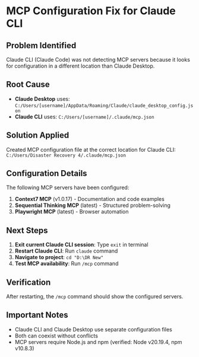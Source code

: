 # MCP Configuration Fix for Claude CLI

## Problem Identified
Claude CLI (Claude Code) was not detecting MCP servers because it looks for configuration in a different location than Claude Desktop.

## Root Cause
- **Claude Desktop** uses: `C:/Users/[username]/AppData/Roaming/Claude/claude_desktop_config.json`
- **Claude CLI** uses: `C:/Users/[username]/.claude/mcp.json`

## Solution Applied
Created MCP configuration file at the correct location for Claude CLI:
`C:/Users/Disaster Recovery 4/.claude/mcp.json`

## Configuration Details
The following MCP servers have been configured:
1. **Context7 MCP** (v1.0.17) - Documentation and code examples
2. **Sequential Thinking MCP** (latest) - Structured problem-solving
3. **Playwright MCP** (latest) - Browser automation

## Next Steps
1. **Exit current Claude CLI session**: Type `exit` in terminal
2. **Restart Claude CLI**: Run `claude` command
3. **Navigate to project**: `cd "D:\DR New"`
4. **Test MCP availability**: Run `/mcp` command

## Verification
After restarting, the `/mcp` command should show the configured servers.

## Important Notes
- Claude CLI and Claude Desktop use separate configuration files
- Both can coexist without conflicts
- MCP servers require Node.js and npm (verified: Node v20.19.4, npm v10.8.3)